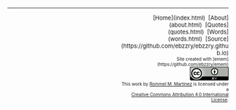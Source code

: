 
***
<div style="text-align: right; float: right; max-width: 18em;">
<div style="font-size: small;">
[Home](index.html)  [About](about.html)  [Quotes](quotes.html)  [Words](words.html)  [Source](https://github.com/ebzzry/ebzzry.github.io)
</div>
<div style="font-size: x-small">
Site created with [emem](https://github.com/ebzzry/emem)
</div>

<div style="font-size: x-small">
<a rel="license" href="http://creativecommons.org/licenses/by/4.0/"><img alt="Creative Commons License" style="border-width:0" src="images/cc4-88x31.png" /></a><br />This work by <a xmlns:cc="http://creativecommons.org/ns#" href="https://ebzzry.github.io" property="cc:attributionName" rel="cc:attributionURL">Rommel M. Martinez</a> is licensed under a<br><a rel="license" href="http://creativecommons.org/licenses/by/4.0/">Creative Commons Attribution 4.0 International License</a>.
</div>

</div>
